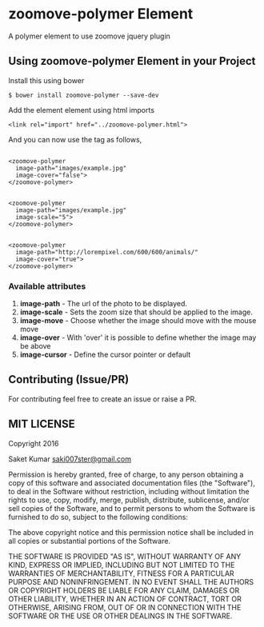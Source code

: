 # **zoomove-polymer** Element

A polymer element to use zoomove jquery plugin

## Using **zoomove-polymer** Element in your Project

Install this using bower

```
$ bower install zoomove-polymer --save-dev
```

Add the element element using html imports

```
<link rel="import" href="../zoomove-polymer.html">
```

And you can now use the tag as follows,
```

<zoomove-polymer
  image-path="images/example.jpg"
  image-cover="false">
</zoomove-polymer>


<zoomove-polymer
  image-path="images/example.jpg"
  image-scale="5">
</zoomove-polymer>


<zoomove-polymer
  image-path="http://lorempixel.com/600/600/animals/"
  image-cover="true">
</zoomove-polymer>

```
### Available attributes

1. **image-path**	-	The url of the photo to be displayed.
2. **image-scale**	-	Sets the zoom size that should be applied to the image.
3. **image-move**	-	Choose whether the image should move with the mouse move
4. **image-over**	-	With 'over' it is possible to define whether the image may be above
5. **image-cursor**	-	Define the cursor pointer or default


## Contributing (Issue/PR)

For contributing feel free to create an issue or raise a PR.


## MIT LICENSE

Copyright 2016

Saket Kumar  saki007ster@gmail.com

Permission is hereby granted, free of charge, to any person obtaining a copy of this software and associated documentation files (the "Software"), to deal in the Software without restriction, including without limitation the rights to use, copy, modify, merge, publish, distribute, sublicense, and/or sell copies of the Software, and to permit persons to whom the Software is furnished to do so, subject to the following conditions:

The above copyright notice and this permission notice shall be included in all copies or substantial portions of the Software.

THE SOFTWARE IS PROVIDED "AS IS", WITHOUT WARRANTY OF ANY KIND, EXPRESS OR IMPLIED, INCLUDING BUT NOT LIMITED TO THE WARRANTIES OF MERCHANTABILITY, FITNESS FOR A PARTICULAR PURPOSE AND NONINFRINGEMENT. IN NO EVENT SHALL THE AUTHORS OR COPYRIGHT HOLDERS BE LIABLE FOR ANY CLAIM, DAMAGES OR OTHER LIABILITY, WHETHER IN AN ACTION OF CONTRACT, TORT OR OTHERWISE, ARISING FROM, OUT OF OR IN CONNECTION WITH THE SOFTWARE OR THE USE OR OTHER DEALINGS IN THE SOFTWARE.
